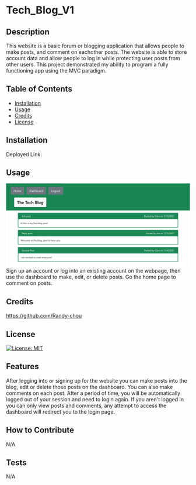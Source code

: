 # Tech_Blog_V1
## Description
This website is a basic forum or blogging application that allows people to make posts, and comment on eachother posts. The website is able to store account data and allow people to log in while protecting user posts from other users. This project demonstrated my ability to program a fully functioning app using the MVC paradigm.
## Table of Contents
- [Installation](#installation)
- [Usage](#usage)
- [Credits](#credits)
- [License](#license)
## Installation
Deployed Link:
## Usage
![alt text](assets/capture.png)
Sign up an account or log into an existing account on the webpage, then use the dashboard to make, edit, or delete posts. Go the home page to comment on posts.
## Credits
https://github.com/Randy-chou
## License
[![License: MIT](https://img.shields.io/badge/License-MIT-yellow.svg)](https://opensource.org/licenses/MIT)
## Features
After logging into or signing up for the website you can make posts into the blog, edit or delete those posts on the dashboard. You can also make comments on each post. After a period of time, you will be automatically logged out of your session and need to login again. If you aren't logged in you can only view posts and comments, any attempt to access the dashboard will redirect you to the login page.
## How to Contribute
N/A
## Tests
N/A